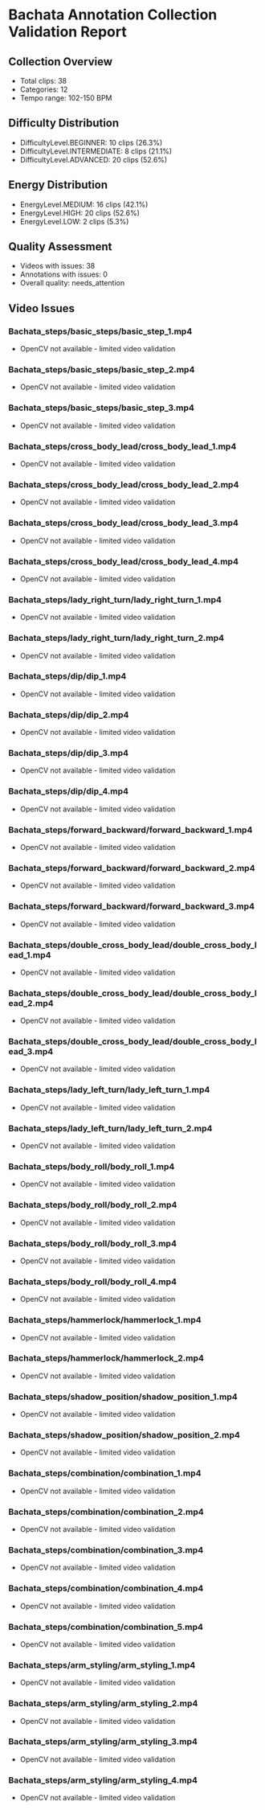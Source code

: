 # Bachata Annotation Collection Validation Report

## Collection Overview
- Total clips: 38
- Categories: 12
- Tempo range: 102-150 BPM

## Difficulty Distribution
- DifficultyLevel.BEGINNER: 10 clips (26.3%)
- DifficultyLevel.INTERMEDIATE: 8 clips (21.1%)
- DifficultyLevel.ADVANCED: 20 clips (52.6%)

## Energy Distribution
- EnergyLevel.MEDIUM: 16 clips (42.1%)
- EnergyLevel.HIGH: 20 clips (52.6%)
- EnergyLevel.LOW: 2 clips (5.3%)

## Quality Assessment
- Videos with issues: 38
- Annotations with issues: 0
- Overall quality: needs_attention

## Video Issues
### Bachata_steps/basic_steps/basic_step_1.mp4
- OpenCV not available - limited video validation
### Bachata_steps/basic_steps/basic_step_2.mp4
- OpenCV not available - limited video validation
### Bachata_steps/basic_steps/basic_step_3.mp4
- OpenCV not available - limited video validation
### Bachata_steps/cross_body_lead/cross_body_lead_1.mp4
- OpenCV not available - limited video validation
### Bachata_steps/cross_body_lead/cross_body_lead_2.mp4
- OpenCV not available - limited video validation
### Bachata_steps/cross_body_lead/cross_body_lead_3.mp4
- OpenCV not available - limited video validation
### Bachata_steps/cross_body_lead/cross_body_lead_4.mp4
- OpenCV not available - limited video validation
### Bachata_steps/lady_right_turn/lady_right_turn_1.mp4
- OpenCV not available - limited video validation
### Bachata_steps/lady_right_turn/lady_right_turn_2.mp4
- OpenCV not available - limited video validation
### Bachata_steps/dip/dip_1.mp4
- OpenCV not available - limited video validation
### Bachata_steps/dip/dip_2.mp4
- OpenCV not available - limited video validation
### Bachata_steps/dip/dip_3.mp4
- OpenCV not available - limited video validation
### Bachata_steps/dip/dip_4.mp4
- OpenCV not available - limited video validation
### Bachata_steps/forward_backward/forward_backward_1.mp4
- OpenCV not available - limited video validation
### Bachata_steps/forward_backward/forward_backward_2.mp4
- OpenCV not available - limited video validation
### Bachata_steps/forward_backward/forward_backward_3.mp4
- OpenCV not available - limited video validation
### Bachata_steps/double_cross_body_lead/double_cross_body_lead_1.mp4
- OpenCV not available - limited video validation
### Bachata_steps/double_cross_body_lead/double_cross_body_lead_2.mp4
- OpenCV not available - limited video validation
### Bachata_steps/double_cross_body_lead/double_cross_body_lead_3.mp4
- OpenCV not available - limited video validation
### Bachata_steps/lady_left_turn/lady_left_turn_1.mp4
- OpenCV not available - limited video validation
### Bachata_steps/lady_left_turn/lady_left_turn_2.mp4
- OpenCV not available - limited video validation
### Bachata_steps/body_roll/body_roll_1.mp4
- OpenCV not available - limited video validation
### Bachata_steps/body_roll/body_roll_2.mp4
- OpenCV not available - limited video validation
### Bachata_steps/body_roll/body_roll_3.mp4
- OpenCV not available - limited video validation
### Bachata_steps/body_roll/body_roll_4.mp4
- OpenCV not available - limited video validation
### Bachata_steps/hammerlock/hammerlock_1.mp4
- OpenCV not available - limited video validation
### Bachata_steps/hammerlock/hammerlock_2.mp4
- OpenCV not available - limited video validation
### Bachata_steps/shadow_position/shadow_position_1.mp4
- OpenCV not available - limited video validation
### Bachata_steps/shadow_position/shadow_position_2.mp4
- OpenCV not available - limited video validation
### Bachata_steps/combination/combination_1.mp4
- OpenCV not available - limited video validation
### Bachata_steps/combination/combination_2.mp4
- OpenCV not available - limited video validation
### Bachata_steps/combination/combination_3.mp4
- OpenCV not available - limited video validation
### Bachata_steps/combination/combination_4.mp4
- OpenCV not available - limited video validation
### Bachata_steps/combination/combination_5.mp4
- OpenCV not available - limited video validation
### Bachata_steps/arm_styling/arm_styling_1.mp4
- OpenCV not available - limited video validation
### Bachata_steps/arm_styling/arm_styling_2.mp4
- OpenCV not available - limited video validation
### Bachata_steps/arm_styling/arm_styling_3.mp4
- OpenCV not available - limited video validation
### Bachata_steps/arm_styling/arm_styling_4.mp4
- OpenCV not available - limited video validation
